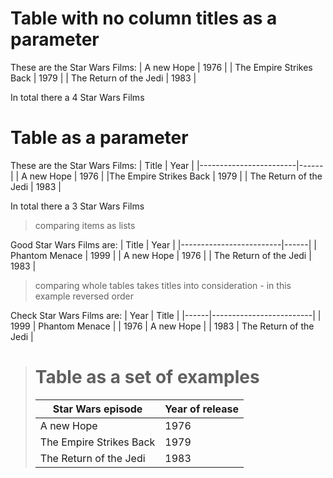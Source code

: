 # Table with no column titles as a parameter

These are the Star Wars Films:
| A new Hope              | 1976 |
| The Empire Strikes Back | 1979 |
| The Return of the Jedi  | 1983 |

In total there a 4 Star Wars Films

# Table as a parameter

These are the Star Wars Films:
| Title                  | Year |
|------------------------|------|
| A new Hope             | 1976 |
|The Empire Strikes Back | 1979 |
| The Return of the Jedi | 1983 |

In total there a 3 Star Wars Films

> comparing items as lists

Good Star Wars Films are:
| Title                   | Year |
|-------------------------|------|
| Phantom Menace          | 1999 |
| A new Hope              | 1976 |
| The Return of the Jedi  | 1983 |

> comparing whole tables takes titles into consideration - in this example reversed order

Check Star Wars Films are:
| Year | Title                   |
|------|-------------------------|
| 1999 | Phantom Menace          |
| 1976 | A new Hope              |
| 1983 | The Return of the Jedi  |

># Table as a set of examples
>
>| Star Wars episode | Year of release |
>|-------|------|
>| A new Hope             | 1976 |
>|The Empire Strikes Back | 1979 |
>| The Return of the Jedi | 1983 |

<!--OUTPUT
> **In da spec:** executed: 4, passed: 1, failed: 3

# Table with no column titles as a parameter

These are the Star Wars Films:
| A new Hope | 1976 |
| The Empire Strikes Back | 1979 |
| The Return of the Jedi | 1983 |

In total there a **~~4~~ [3]** Star Wars Films

# Table as a parameter

These are the Star Wars Films:
| Title | Year |
|-------|------|
| A new Hope | 1976 |
| The Empire Strikes Back | 1979 |
| The Return of the Jedi | 1983 |

In total there a **3** Star Wars Films

> comparing items as lists

**~~Good Star Wars Films are:~~**
|   | Title | Year |
|---|-------|------|
| ✓ | A new Hope | 1976 |
| ✓ | The Return of the Jedi | 1983 |
| – | **~~Phantom Menace~~** | **~~1999~~** |
| + | **The Empire Strikes Back** | **1979** |

> comparing whole tables takes titles into consideration - in this example reversed order

**~~Check Star Wars Films are:~~**
|   | Year | Title |
|---|------|-------|
| ✓ | 1976 | A new Hope |
| ✓ | 1983 | The Return of the Jedi |
| – | **~~1999~~** | **~~Phantom Menace~~** |
| + | **1979** | **The Empire Strikes Back** |

># Table as a set of examples
>
>| Star Wars episode | Year of release |
>|-------|------|
>| A new Hope             | 1976 |
>|The Empire Strikes Back | 1979 |
>| The Return of the Jedi | 1983 |

-->
